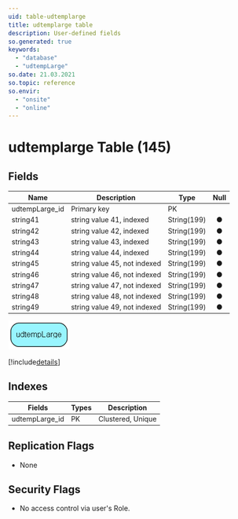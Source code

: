 ```yaml
---
uid: table-udtemplarge
title: udtemplarge table
description: User-defined fields
so.generated: true
keywords:
  - "database"
  - "udtempLarge"
so.date: 21.03.2021
so.topic: reference
so.envir:
  - "onsite"
  - "online"
---
```


# udtemplarge Table (145)

## Fields

| Name | Description | Type | Null |
|------|-------------|------|:----:|
|udtempLarge\_id|Primary key|PK| |
|string41|string value 41, indexed|String(199)|&#x25CF;|
|string42|string value 42,  indexed|String(199)|&#x25CF;|
|string43|string value 43, indexed|String(199)|&#x25CF;|
|string44|string value 44, indexed|String(199)|&#x25CF;|
|string45|string value 45, not indexed|String(199)|&#x25CF;|
|string46|string value 46, not indexed|String(199)|&#x25CF;|
|string47|string value 47, not indexed|String(199)|&#x25CF;|
|string48|string value 48, not indexed|String(199)|&#x25CF;|
|string49|string value 49, not indexed|String(199)|&#x25CF;|


![udtempLarge table relationship diagram](./media/udtempLarge.png)

[!include[details](./includes/udtempLarge.md)]

## Indexes

| Fields | Types | Description |
|--------|-------|-------------|
|udtempLarge\_id |PK |Clustered, Unique |

## Replication Flags

* None

## Security Flags

* No access control via user's Role.

